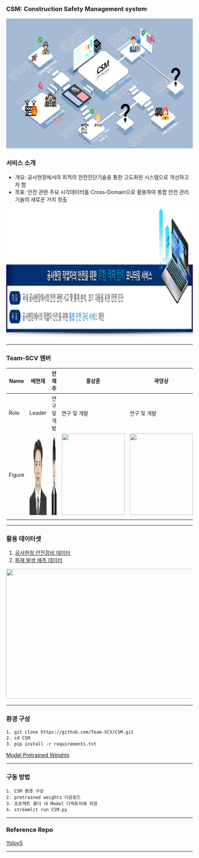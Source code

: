 ### CSM: Construction Safety Management system

<p align="center">
  <img width="677" height="350" src="./fig/concept-map.png">
</p>

### 서비스 소개
- 개요: 공사현장에서의 최적의 안전진단기술을 통한 고도화된 시스템으로 개선하고자 함
- 목표: 안전 관련 주요 시각데이터를 Cross-Domain으로 활용하여 통합 안전 관리기술의 새로운 가치 창출

<p align="center">
  <img width="677" height="350" src="./fig/서비스-소개.png">
</p>

*** 

### Team-SCV 멤버
| Name   | 배현재  | 안재주 | 홍상훈 | 곽영상 |
|--------|--------|--------|-------|--------|
| Role   | Leader | 연구 및 개발 | 연구 및 개발 | 연구 및 개발 |
| Figure | <img width="170" height="220" src="./fig/배현재.png"> | <img width="170" height="220" src="./fig/안재주.png"> | <img width="170" height="220" src="./fig/홍상훈.png"> | <img width="170" height="220" src="./fig/곽영상.png"> |
|        |        |   |   |   |
*** 

### 활용 데이터셋
1. [공사현장 안전장비 데이터](https://aihub.or.kr/aidata/33921)
2. [화재 발생 예측 데이터](https://aihub.or.kr/aidata/34121)

<p align="center">
  <img width="677" height="350" src="./fig/데이터-연계.png">
</p>

*** 


### 환경 구성
```
1. git clone https://github.com/Team-SCV/CSM.git
2. cd CSM
3. pip install -r requirements.txt
```

[Model Pretrained Weights](https://drive.google.com/drive/folders/1_-vTAHq61o6j12FOhumvNmscH0ob0CkN?usp=sharing)

*** 


### 구동 방법
```
1. CSM 환경 구성
2. pretrained weights 다운로드
3. 프로젝트 폴더 내 Model 디렉토리에 저장
4. streamlit run CSM.py
```
*** 




### Reference Repo

[Yolov5](https://github.com/ultralytics/yolov5)

*** 
